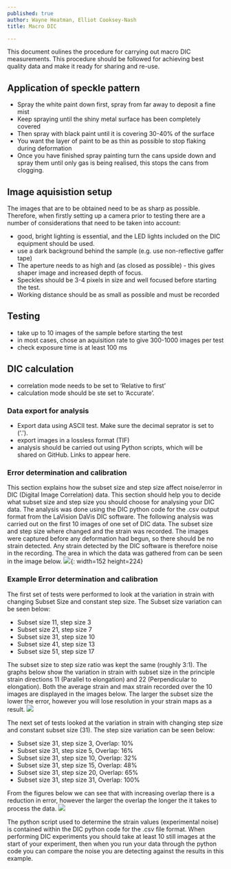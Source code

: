```yaml
---
published: true
author: Wayne Heatman, Elliot Cooksey-Nash
title: Macro DIC

---
```


This document oulines the procedure for carrying out macro DIC measurements. This procedure should be followed for achieving best quality data and make it ready for sharing and re-use.


## Application of speckle pattern
- Spray the white paint down first, spray from far away to deposit a fine mist
- Keep spraying until the shiny metal surface has been completely covered 
- Then spray with black paint until it is covering 30-40% of the surface 
- You want the layer of paint to be as thin as possible to stop flaking during deformation 
- Once you have finished spray painting turn the cans upside down and spray them until only gas is being realised, this stops the cans from clogging. 

## Image aquisistion setup
The images that are to be obtained need to be as sharp as possible. Therefore, when firstly setting up a camera prior to testing there are a number of considerations that need to be taken into account:
- good, bright lighting is essential, and the LED lights included on the DIC equipment should be used. 
- use a dark background behind the sample (e.g. use non-reflective gaffer tape)
- The aperture needs to as high and (as closed as possible) -  this gives shaper image and increased depth of focus. 
- Speckles should be 3-4 pixels in size and well focused before starting the test.
- Working distance should be as small as possible and must be recorded

## Testing
- take up to 10 images of the sample before starting the test
- in most cases, chose an aquisition rate to give 300-1000 images per test
- check exposure time is at least 100 ms

## DIC calculation
- correlation mode needs to be set to ‘Relative to first’  
- calculation mode should be ste set to ‘Accurate’. 

### Data export for analysis
- Export data using ASCII test. Make sure the decimal seprator is set to ('.').
- export images in a lossless format (TIF)
- analysis should be carried out using Python scripts, which will be shared on GitHub. Links to appear here.

### Error determination and calibration
This section explains how the subset size and step size affect noise/error in DIC (Digital Image Correlation) data. This section should help you to decide what subset size and step size you should choose for analysing your DIC data. The analysis was done using the DIC python code for the .csv output format from the LaVision DaVis DIC software.
The following analysis was carried out on the first 10 images of one set of DIC data. The subset size and step size where changed and the strain was recorded.  The images were captured before any deformation had begun, so there should be no strain detected. Any strain detected by the DIC software is therefore noise in the recording. The area in which the data was gathered from can be seen in the image below.
![](/wiki/assets/images/posts/AnalysisLocation.jpg){: width=152 height=224}

### Example Error determination and calibration
The first set of tests were performed to look at the variation in strain with changing Subset Size and constant step size. The Subset size variation can be seen below:
- Subset size 11, step size 3
- Subset size 21, step size 7
- Subset size 31, step size 10
- Subset size 41, step size 13
- Subset size 51, step size 17

The subset size to step size ratio was kept the same (roughly 3:1). The graphs below show the variation in strain with subset size in the principle strain directions 11 (Parallel to elongation) and 22 (Perpendicular to elongation). Both the average strain and max strain recorded over the 10 images are displayed in the images below. The larger the subset size the lower the error, however you will lose resolution in your strain maps as a result.
![](/wiki/assets/images/posts/SubsetSizeChange.png)

The next set of tests looked at the variation in strain with changing step size and constant subset size (31). The step size variation can be seen below:
- Subset size 31, step size 3, Overlap: 10%
- Subset size 31, step size 5, Overlap: 16%
- Subset size 31, step size 10, Overlap: 32%
- Subset size 31, step size 15, Overlap: 48%
- Subset size 31, step size 20, Overlap: 65%
- Subset size 31, step size 31, Overlap: 100%

From the figures below we can see that with increasing overlap there is a reduction in error, however the larger the overlap the longer the it takes to process the data.
![](/wiki/assets/images/posts/StepSizeChange.png)

The python script used to determine the strain values (experimental noise) is contained within the DIC python code for the .csv file format. When performing DIC experiments you should take at least 10 still images at the start of your experiment, then when you run your data through the python code you can compare the noise you are detecting against the results in this example.
